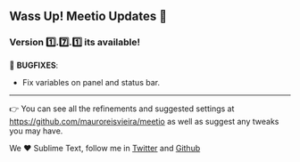 ## Wass Up! Meetio Updates 🎁

### Version 1️⃣.7️⃣.1️⃣ its available!

👾 **BUGFIXES**:

* Fix variables on panel and status bar.

---

👉 You can see all the refinements and suggested settings at https://github.com/mauroreisvieira/meetio
as well as suggest any tweaks you may have.

We ♥️ Sublime Text, follow me in [Twitter](https://twitter.com/mauroreisviera) and
[Github](https://github.com/mauroreisvieira/)
